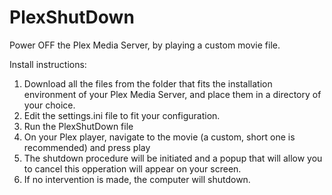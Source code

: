# PlexShutDown
Power OFF the Plex Media Server, by playing a custom movie file.

Install instructions:  
1. Download all the files from the folder that fits the installation environment of your Plex Media Server, and place them in a directory of your choice.  
2. Edit the settings.ini file to fit your configuration.  
3. Run the PlexShutDown file  
4. On your Plex player, navigate to the movie (a custom, short one is recommended) and press play  
5. The shutdown procedure will be initiated and a popup that will allow you to cancel this opperation will appear on your screen.  
6. If no intervention is made, the computer will shutdown.  
